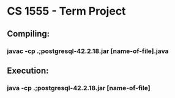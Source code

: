 # CS 1555 - Term Project

## Compiling:

### javac -cp .;postgresql-42.2.18.jar [name-of-file].java

## Execution:

### java -cp .;postgresql-42.2.18.jar [name-of-file]